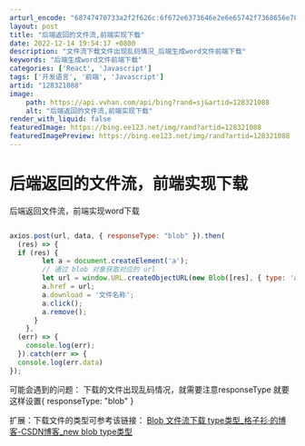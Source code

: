 ```yaml
---
arturl_encode: "68747470733a2f2f626c:6f672e6373646e2e6e65742f7368656e7869616e673132332f:61727469636c652f64657461696c732f313238333231303838"
layout: post
title: "后端返回的文件流,前端实现下载"
date: 2022-12-14 19:54:17 +0800
description: "文件流下载文件出现乱码情况_后端生成word文件前端下载"
keywords: "后端生成word文件前端下载"
categories: ['React', 'Javascript']
tags: ['开发语言', '前端', 'Javascript']
artid: "128321088"
image:
    path: https://api.vvhan.com/api/bing?rand=sj&artid=128321088
    alt: "后端返回的文件流,前端实现下载"
render_with_liquid: false
featuredImage: https://bing.ee123.net/img/rand?artid=128321088
featuredImagePreview: https://bing.ee123.net/img/rand?artid=128321088
---
```


# 后端返回的文件流，前端实现下载

后端返回文件流，前端实现word下载

```javascript

axios.post(url, data, { responseType: "blob" }).then(
  (res) => {
  if (res) {
        let a = document.createElement('a');
        // 通过 blob 对象获取对应的 url
        let url = window.URL.createObjectURL(new Blob([res], { type: 'application/msword;charset=utf-8' }));
        a.href = url;
        a.download = '文件名称';
        a.click();
        a.remove();
      }
    },
  (err) => {
    console.log(err);
  }).catch(err => {
  console.log(err.data)
});
```

可能会遇到的问题： 下载的文件出现乱码情况，就需要注意responseType 就要这样设置{ responseType: "blob" }

扩展：下载文件的类型可参考该链接：
[Blob 文件流下载 type类型\_格子衫·的博客-CSDN博客\_new blob type类型](https://blog.csdn.net/weixin_43550766/article/details/121991772 "Blob 文件流下载 type类型_格子衫·的博客-CSDN博客_new blob type类型")